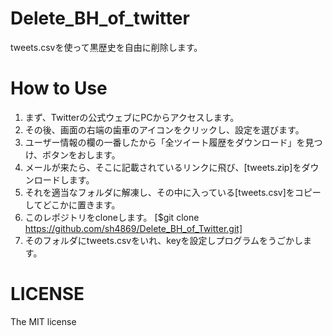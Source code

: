 Delete_BH_of_twitter
====================

tweets.csvを使って黒歴史を自由に削除します。

How to Use
====

1. まず、Twitterの公式ウェブにPCからアクセスします。
2. その後、画面の右端の歯車のアイコンをクリックし、設定を選びます。
3. ユーザー情報の欄の一番したから「全ツイート履歴をダウンロード」を見つけ、ボタンをおします。
4. メールが来たら、そこに記載されているリンクに飛び、[tweets.zip]をダウンロードします。
5. それを適当なフォルダに解凍し、その中に入っている[tweets.csv]をコピーしてどこかに置きます。
6. このレポジトリをcloneします。
    [$git clone https://github.com/sh4869/Delete_BH_of_Twitter.git]
7. そのフォルダにtweets.csvをいれ、keyを設定しプログラムをうごかします。


LICENSE
====

The MIT license
